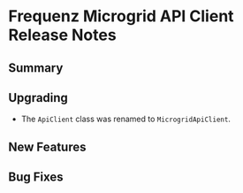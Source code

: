 # Frequenz Microgrid API Client Release Notes

## Summary

<!-- Here goes a general summary of what this release is about -->

## Upgrading

- The `ApiClient` class was renamed to `MicrogridApiClient`.

## New Features

<!-- Here goes the main new features and examples or instructions on how to use them -->

## Bug Fixes

<!-- Here goes notable bug fixes that are worth a special mention or explanation -->
